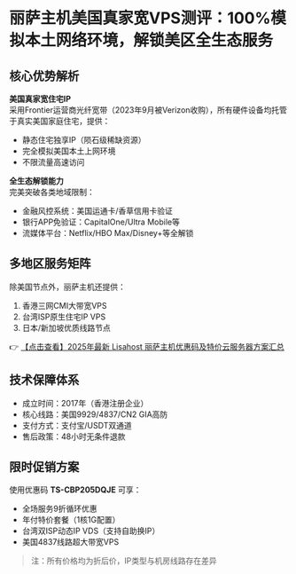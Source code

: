 # 丽萨主机美国真家宽VPS测评：100%模拟本土网络环境，解锁美区全生态服务

## 核心优势解析

**美国真家宽住宅IP**  
采用Frontier运营商光纤宽带（2023年9月被Verizon收购），所有硬件设备均托管于真实美国家庭住宅，提供：
- 静态住宅独享IP（陨石级稀缺资源）
- 完全模拟美国本土上网环境
- 不限流量高速访问

**全生态解锁能力**  
完美突破各类地域限制：
- 金融风控系统：美国运通卡/香草信用卡验证
- 银行APP免验证：CapitalOne/Ultra Mobile等
- 流媒体平台：Netflix/HBO Max/Disney+等全解锁

## 多地区服务矩阵

除美国节点外，丽萨主机还提供：
1. 香港三网CMI大带宽VPS
2. 台湾ISP原生住宅IP VPS
3. 日本/新加坡优质线路节点

👉 [【点击查看】2025年最新 Lisahost 丽萨主机优惠码及特价云服务器方案汇总](https://bit.ly/lisazhuji)

## 技术保障体系
- 成立时间：2017年（香港注册企业）
- 核心线路：美国9929/4837/CN2 GIA高防
- 支付方式：支付宝/USDT双通道
- 售后政策：48小时无条件退款

## 限时促销方案
使用优惠码 **TS-CBP205DQJE** 可享：
- 全场服务9折循环优惠
- 年付特价套餐（1核1G配置）
- 台湾双ISP动态IP VDS（支持自助换IP）
- 美国4837线路超大带宽VPS

> 注：所有价格均为折后价，IP类型与机房线路存在差异